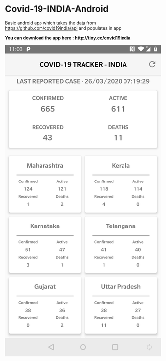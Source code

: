 # Covid-19-INDIA-Android
Basic android app which takes the data from https://github.com/covid19india/api and populates in app


**You can download the app here : http://tiny.cc/covid19india**

![Image description](https://github.com/vibhorchaudhary/Covid-19-INDIA-Android/blob/master/app/covid-19-india.jpg)
